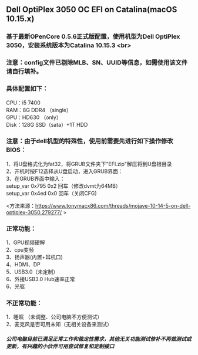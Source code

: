 Dell OptiPlex 3050 OC EFI on Catalina(macOS 10.15.x)
----
### 基于最新OPenCore 0.5.6正式版配置，使用机型为Dell OptiPlex 3050，安装系统版本为Catalina 10.15.3 \<br>

### 注意：config文件已剔除MLB、SN、UUID等信息，如需使用该文件请自行填补。<br>

### 具体配置如下：<br>
CPU：i5 7400 <br>
RAM：8G DDR4 （single）<br>
GPU：HD630 （only）<br>
Disk：128G SSD（sata）+1T HDD  <br>

### 注意：由于dell机型的特殊性，使用前需要先进行如下操作修改BIOS：<br>
1、将U盘格式化为fat32，将GRUB文件夹下"EFI.zip"解压将到U盘根目录 <br>
2、开机时按F12选择从U盘启动，进入GRUB界面： <br>
3、在GRUB界面中输入： <br>
      setup_var 0x795 0x2 回车（修改dvmt为64MB）<br>
      setup_var 0x4ed 0x0 回车（关闭CFG)<br>

<方法来源：https://www.tonymacx86.com/threads/mojave-10-14-5-on-dell-optiplex-3050.279277/  > <br>


### 正常功能：<br>
1、GPU视频硬解<br>
2、cpu变频<br>
3、扬声器(内置+耳机口)<br>
4、HDMI、DP<br>
5、USB3.0（未定制）<br>
6、外接USB3.0 Hub速率正常<br>
6、光驱<br>

### 不正常功能：
1、睡眠 （未调整、公司电脑不方便测试）<br>
2、麦克风是否可用未知（无相关设备来测试）<br>

##### 公司电脑目前已满足正常工作和稳定性需求，其他无关功能测试修补不再做测试或更新，有兴趣的小伙伴可用尝试修复和定制接口
